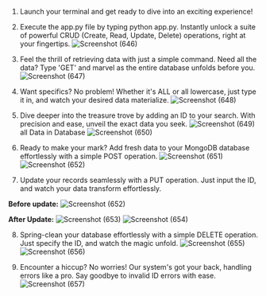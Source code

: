 1. Launch your terminal and get ready to dive into an exciting experience!

2. Execute the app.py file by typing python app.py. Instantly unlock a suite of powerful CRUD (Create, Read, Update, Delete) operations, right at your fingertips.
  ![Screenshot (646)](https://github.com/PiyushChaukade/Python_flask_project/assets/93372962/4e4cb738-b070-41df-90e5-28745b6b8ed5)

3. Feel the thrill of retrieving data with just a simple command. Need all the data? Type 'GET' and marvel as the entire database unfolds before you.
  ![Screenshot (647)](https://github.com/PiyushChaukade/Python_flask_project/assets/93372962/dd5f38a0-016e-4f8b-a9d9-4479e6598805)

4. Want specifics? No problem! Whether it's ALL or all lowercase, just type it in, and watch your desired data materialize.
   ![Screenshot (648)](https://github.com/PiyushChaukade/Python_flask_project/assets/93372962/bb8bb361-ccd6-41ee-b7f2-deacd577126d)

5. Dive deeper into the treasure trove by adding an ID to your search. With precision and ease, unveil the exact data you seek.
  ![Screenshot (649)](https://github.com/PiyushChaukade/Python_flask_project/assets/93372962/8765978d-02bb-433c-afe4-b99b25eb51b3)  
  all Data in Database
  ![Screenshot (650)](https://github.com/PiyushChaukade/Python_flask_project/assets/93372962/2b7c9125-6548-4eef-b461-92030f62d261)

6. Ready to make your mark? Add fresh data to your MongoDB database effortlessly with a simple POST operation.
  ![Screenshot (651)](https://github.com/PiyushChaukade/Python_flask_project/assets/93372962/2e16a1bf-a8aa-45eb-b8e6-9fe46ca64070)
  ![Screenshot (652)](https://github.com/PiyushChaukade/Python_flask_project/assets/93372962/7421f025-88ee-4b06-add1-6691f11bfebd)

7. Update your records seamlessly with a PUT operation. Just input the ID, and watch your data transform effortlessly.

 **Before update:**
  ![Screenshot (652)](https://github.com/PiyushChaukade/Python_flask_project/assets/93372962/7d24527b-d0fc-4d45-812c-d79c9f6b4074)

**After Update:**
  ![Screenshot (653)](https://github.com/PiyushChaukade/Python_flask_project/assets/93372962/e1d4e358-4f98-44c2-bf02-220284e31790)
  ![Screenshot (654)](https://github.com/PiyushChaukade/Python_flask_project/assets/93372962/28ed6708-48e4-4653-94f9-66b1e121376f)

8. Spring-clean your database effortlessly with a simple DELETE operation. Just specify the ID, and watch the magic unfold.
  ![Screenshot (655)](https://github.com/PiyushChaukade/Python_flask_project/assets/93372962/6ea0062e-c9f8-45fd-a244-eab980818d6a)
  ![Screenshot (656)](https://github.com/PiyushChaukade/Python_flask_project/assets/93372962/73dc7288-ee5a-44a3-ae7b-64db4f153271)

9. Encounter a hiccup? No worries! Our system's got your back, handling errors like a pro. Say goodbye to invalid ID errors with ease.
  ![Screenshot (657)](https://github.com/PiyushChaukade/Python_flask_project/assets/93372962/f4e36d65-c720-4f94-9575-d5aad3fb5587)









